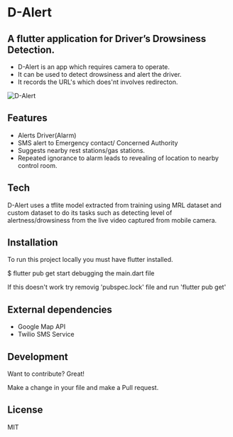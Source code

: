 # D-Alert
## A flutter application for Driver’s Drowsiness Detection.
- D-Alert is an app which requires camera to operate. 
- It can be used to detect drowsiness and alert the driver. 
- It records the URL's which does'nt involves redirecton.

![D-Alert](https://drive.google.com/uc?export=view&id=1NA_KXmzcgo-Xvg4c9usBHJUEI4IOR_hV)


## Features

- Alerts Driver(Alarm)
- SMS alert to Emergency contact/ Concerned Authority
- Suggests nearby rest stations/gas stations.
- Repeated ignorance to alarm leads to revealing of location to nearby control room.

## Tech

D-Alert uses a tflite model extracted from training using MRL dataset and custom dataset to do its tasks such as detecting level of alertness/drowsiness from the live video captured from mobile camera.

## Installation
 To run this project locally you must have flutter installed.

$ flutter pub get
start debugging the main.dart file

If this doesn't work try removig 'pubspec.lock' file and run 'flutter pub get'
## External dependencies

- Google Map API
- Twilio SMS Service

## Development

Want to contribute? Great!

Make a change in your file and make a Pull request.

## License
MIT
